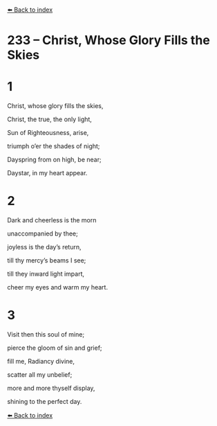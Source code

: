 [⬅️ Back to index](../README.md)

# 233 – Christ, Whose Glory Fills the Skies





# 1

Christ, whose glory fills the skies,

Christ, the true, the only light,

Sun of Righteousness, arise,

triumph o’er the shades of night;

Dayspring from on high, be near;

Daystar, in my heart appear.



# 2

Dark and cheerless is the morn

unaccompanied by thee;

joyless is the day’s return,

till thy mercy’s beams I see;

till they inward light impart,

cheer my eyes and warm my heart.



# 3

Visit then this soul of mine;

pierce the gloom of sin and grief;

fill me, Radiancy divine,

scatter all my unbelief;

more and more thyself display,

shining to the perfect day.

[⬅️ Back to index](../README.md)
